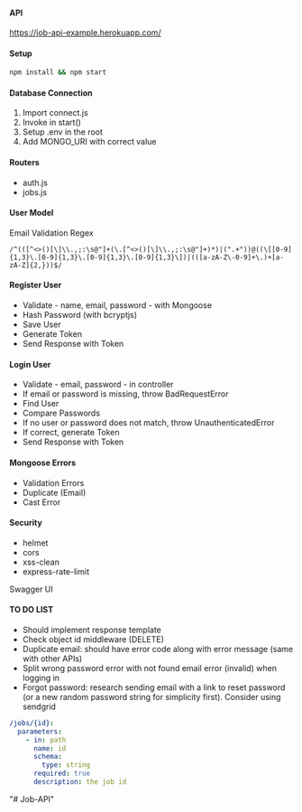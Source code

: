 #### API 

https://job-api-example.herokuapp.com/

#### Setup

```bash
npm install && npm start
```

#### Database Connection

1. Import connect.js
2. Invoke in start()
3. Setup .env in the root
4. Add MONGO_URI with correct value

#### Routers

- auth.js
- jobs.js

#### User Model

Email Validation Regex

```regex
/^(([^<>()[\]\\.,;:\s@"]+(\.[^<>()[\]\\.,;:\s@"]+)*)|(".+"))@((\[[0-9]{1,3}\.[0-9]{1,3}\.[0-9]{1,3}\.[0-9]{1,3}\])|(([a-zA-Z\-0-9]+\.)+[a-zA-Z]{2,}))$/
```

#### Register User

- Validate - name, email, password - with Mongoose
- Hash Password (with bcryptjs)
- Save User
- Generate Token
- Send Response with Token

#### Login User

- Validate - email, password - in controller
- If email or password is missing, throw BadRequestError
- Find User
- Compare Passwords
- If no user or password does not match, throw UnauthenticatedError
- If correct, generate Token
- Send Response with Token

#### Mongoose Errors

- Validation Errors
- Duplicate (Email)
- Cast Error

#### Security

- helmet
- cors
- xss-clean
- express-rate-limit

Swagger UI

#### TO DO LIST
- Should implement response template 
- Check object id middleware (DELETE)
- Duplicate email: should have error code along with error message (same with other APIs)
- Split wrong password error with not found email error (invalid) when logging in
- Forgot password: research sending email with a link to reset password (or a new random password string for simplicity first). Consider using sendgrid
```yaml
/jobs/{id}:
  parameters:
    - in: path
      name: id
      schema:
        type: string
      required: true
      description: the job id
```
"# Job-API" 
